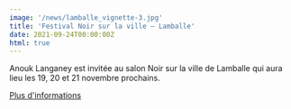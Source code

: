 ```yaml
---
image: '/news/lamballe_vignette-3.jpg'
title: 'Festival Noir sur la ville – Lamballe'
date: 2021-09-24T00:00:00Z
html: true
---
```


<p>
  Anouk Langaney est invitée au salon Noir sur la ville de Lamballe qui aura lieu les 19, 20 et 21 novembre prochains.<br/>
</p>
<p>
  <a
    href="https://www.noirsurlaville.fr/"
    rel="noopener noreferrer"
    target="_blank"
  >
    Plus d'informations
  </a>
</p>


